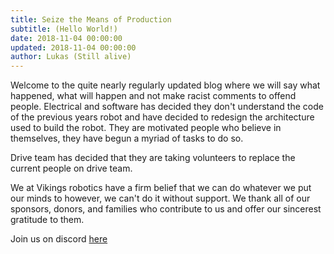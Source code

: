 ```yaml
---
title: Seize the Means of Production
subtitle: (Hello World!)
date: 2018-11-04 00:00:00
updated: 2018-11-04 00:00:00
author: Lukas (Still alive)
---
```

Welcome to the quite nearly regularly updated blog where we will say what happened, what will happen
and not make racist comments to offend people. Electrical and software has decided they don't understand the code
of the previous years robot and have decided to redesign the architecture used to build the robot.
They are motivated people who believe in themselves, they have begun a myriad of tasks to do so.

Drive team has decided that they are taking volunteers to replace the current people on drive team.

We at Vikings robotics have a firm belief that we can do whatever we put our minds to however,
we can't do it without support. We thank all of our sponsors, donors, and families who contribute to us
and offer our sincerest gratitude to them.


Join us on discord <a href="https://discordapp.com/invite/RshDdxa">here</a>
